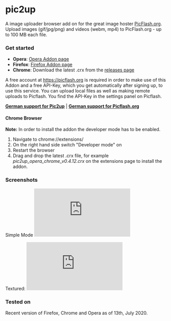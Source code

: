 # pic2up
A image uploader browser add on for the great image hoster [PicFlash.org](https://picflash.org).
Upload images (gif/jpg/png)  and videos (webm, mp4) to PicFlash.org - up to 100 MB each file.

### Get started

* **Opera**: [Opera Addon page](https://addons.opera.com/en/extensions/details/pic2up/)
* **Firefox**: [Firefox Addon page](https://addons.mozilla.org/en-US/firefox/addon/pic2up/)
* **Chrome**: Download the latest .crx from the [releases page](https://github.com/jrie/pic2up/releases)

A free account at https://picflash.org is required in order to make use of this Addon and a free API-Key, which you get automatically after signing up, to use this service. You can upload local files as well as making remote uploads to Picflash. You find the API-Key in the settings panel on Picflash.


[**German support for Pic2up**](https://ngb.to/threads/105183-Pic2up-Das-Picflash-Uploader-Browser-Add-on) | [**German support for Picflash.org**](https://ngb.to/forums/97-PicFlash-org)


#### Chrome Browser
**Note:** In order to install the addon the developer mode has to be enabled.

1) Navigate to chrome://extensions/
2) On the right hand side switch "Developer mode" on
3) Restart the browser
4) Drag and drop the latest .crx file, for example *pic2up_opera_chrome_v0.4.12.crx* on the extensions page to install the addon.

### Screenshots

Simple Mode
![pic2up screenshot Simple mode](https://www.picflash.org/viewer.php?img=2yq2fdigif94dgb.png)

Textured:
![pic2up screenshot Textured mode](https://www.picflash.org/viewer.php?img=ckpjm0cgt7if89n.png)


### Tested on
Recent version of Firefox, Chrome and Opera as of 13th, July 2020.
